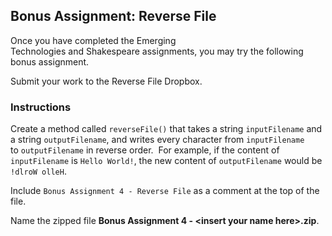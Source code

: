 ## Bonus Assignment: Reverse File

Once you have completed the Emerging Technologies and Shakespeare assignments, you may try the following bonus assignment.

Submit your work to the Reverse File Dropbox.

### Instructions 

Create a method called `reverseFile()` that takes a string `inputFilename` and a string `outputFilename`, and writes every character from `inputFilename` to `outputFilename` in reverse order. 
For example, if the content of `inputFilename` is `Hello World!`, the new content of `outputFilename` would be `!dlroW olleH`.

Include `Bonus Assignment 4 - Reverse File` as a comment at the top of the file. 

Name the zipped file **Bonus Assignment 4 - \<insert your name here>.zip**.
